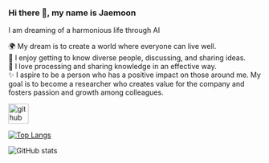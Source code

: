 ### Hi there 👋, my name is Jaemoon 
I am dreaming of a harmonious life through AI

🌍 My dream is to create a world where everyone can live well.   
💬 I enjoy getting to know diverse people, discussing, and sharing ideas.   
🤔 I love processing and sharing knowledge in an effective way.   
✨ I aspire to be a person who has a positive impact on those around me. My goal is to become a researcher who creates value for the company and fosters passion and growth among colleagues.   



[<img src='https://cdn.jsdelivr.net/npm/simple-icons@3.0.1/icons/github.svg' alt='github' height='40'>](https://github.com/woans0104)  

[![Top Langs](https://github-readme-stats.vercel.app/api/top-langs/?username=woans0104)](https://github.com/anuraghazra/github-readme-stats)

![GitHub stats](https://github-readme-stats.vercel.app/api?username=woans0104&show_icons=true)  


